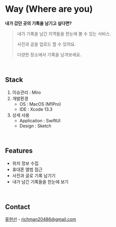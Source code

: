 # Way (Where are you)

**내가 갔던 곳의 기록을 남기고 싶다면?**

> 내가 기록을 남긴 지역들을 한눈에 볼 수 있는 서비스.
>
> 사진과 글을 업로드 할 수 있어요.
>
> 다양한 장소에서 기록을 남겨보세요.

<br>

## Stack

1. 이슈관리 : Miro
2. 개발환경
   - OS : MacOS (M1Pro)
   - IDE : Xcode 13.3
3. 상세 사용
   - Application : SwiftUI
   - Design : Sketch

<br>

## Features

- 위치 정보 수집
- 휴대폰 앨범 접근
- 사진과 글로 기록 남기기
- 내가 남긴 기록들을 한눈에 보기

<br>

## Contact

[류현선](https://github.com/hs-ryu) - richman20486@gmail.com
